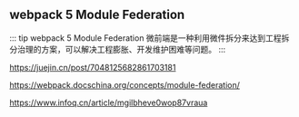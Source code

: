 ## webpack 5 Module Federation

::: tip webpack 5 Module Federation
微前端是一种利用微件拆分来达到工程拆分治理的方案，可以解决工程膨胀、开发维护困难等问题。
:::



<!-- 参考文章：<br /> -->
<!-- <a href="https://qiankun.umijs.org/zh" target="_blank">「qiankun」 from 阿里</a><br /> -->
https://juejin.cn/post/7048125682861703181

https://webpack.docschina.org/concepts/module-federation/

https://www.infoq.cn/article/mgilbheve0wop87vraua